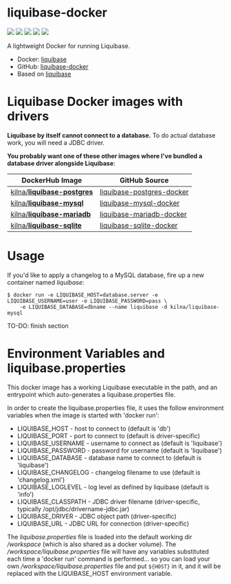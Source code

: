 # liquibase-docker

[![](https://images.microbadger.com/badges/image/kilna/liquibase.svg)](https://microbadger.com/images/kilna/liquibase)
[![](https://img.shields.io/docker/pulls/kilna/liquibase.svg?style=plastic)](https://hub.docker.com/r/kilna/liquibase/)
[![](https://img.shields.io/docker/stars/kilna/liquibase.svg?style=plastic)](https://hub.docker.com/r/kilna/liquibase/)
[![](https://img.shields.io/badge/docker_build-automated-blue.svg?style=plastic)](https://cloud.docker.com/swarm/kilna/repository/docker/kilna/liquibase/builds)
[![](https://img.shields.io/badge/python-2.7,_3.6-blue.svg?style=plastic)](https://github.com/kilna/liquibase-docker/)

A lightweight Docker for running Liquibase.

* Docker: [liquibase](https://hub.docker.com/r/kilna/liquibase/)
* GitHub: [liquibase-docker](https://github.com/kilna/liquibase-docker)
* Based on [liquibase](https://www.liquibase.org)

# Liquibase Docker images with drivers

**Liquibase by itself cannot connect to a database.** To do actual database work, you will need a JDBC driver.

**You probably want one of these other images where I've bundled a database driver alongside Liquibase**:

| DockerHub Image | GitHub Source |
|---|---|
| [kilna/**liquibase-postgres**](https://hub.docker.com/r/kilna/liquibase-postgres/) | [liquibase-postgres-docker](https://github.com/kilna/liquibase-postgres-docker) |
| [kilna/**liquibase-mysql**](https://hub.docker.com/r/kilna/liquibase-mysql/) | [liquibase-mysql-docker](https://github.com/kilna/liquibase-mysql-docker) |
| [kilna/**liquibase-mariadb**](https://hub.docker.com/r/kilna/liquibase-mariadb/) | [liquibase-mariadb-docker](https://github.com/kilna/liquibase-mariadb-docker) |
| [kilna/**liquibase-sqlite**](https://hub.docker.com/r/kilna/liquibase-sqlite/) | [liquibase-sqlite-docker](https://github.com/kilna/liquibase-sqlite-docker) |

# Usage

If you'd like to apply a changelog to a MySQL database, fire up a new container named _liquibase_:

```
$ docker run -e LIQUIBASE_HOST=database.server -e LIQUIBASE_USERNAME=user -e LIQUIBASE_PASSWORD=pass \
    -e LIQUIBASE_DATABASE=dbname --name liquibase -d kilna/liquibase-mysql
```

TO-DO: finish section

# Environment Variables and liquibase.properties

This docker image has a working Liquibase executable in the path, and an entrypoint which auto-generates a liquibase.properties file.

In order to create the liquibase.properties file, it uses the follow environment variables when the image is started with 'docker run':

* LIQUIBASE_HOST - host to connect to (default is 'db')
* LIQUIBASE_PORT - port to connect to (default is driver-specific)
* LIQUIBASE_USERNAME - username to connect as (default is 'liquibase')
* LIQUIBASE_PASSWORD - password for username (default is 'liquibase')
* LIQUIBASE_DATABASE - database name to connect to (default is 'liquibase')
* LIQUIBASE_CHANGELOG - changelog filename to use (default is 'changelog.xml')
* LIQUIBASE_LOGLEVEL - log level as defined by liquibase (default is 'info')
* LIQUIBASE_CLASSPATH - JDBC driver filename (driver-specific, typically /opt/jdbc/drivername-jdbc.jar)
* LIQUIBASE_DRIVER - JDBC object path (driver-specific)
* LIQUIBASE_URL - JDBC URL for connection (driver-specific)

The _liquibase.properties_ file is loaded into the default working dir _/workspace_ (which is also shared as a docker volume). The _/workspace/liquibase.properties_ file will have any variables substituted each time a 'docker run' command is performed...  so you can load your own _/workspace/liquibase.properties_ file and put `${HOST}` in it, and it will be replaced with the LIQUIBASE_HOST environment variable.

